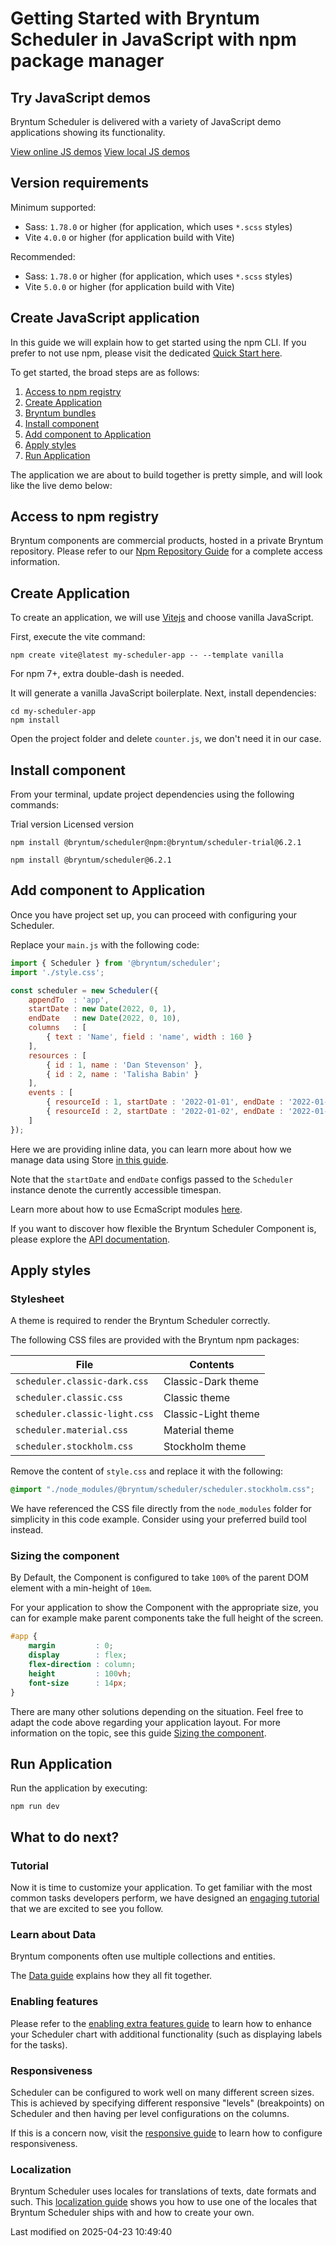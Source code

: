 # Getting Started with Bryntum Scheduler in JavaScript with npm package manager

## Try JavaScript demos

Bryntum Scheduler is delivered with a variety of JavaScript demo applications showing its functionality.

<div class="b-card-group-2">
<a href="https://bryntum.com/products/scheduler/examples/" class="b-card"><i class="fas b-fa-globe"></i>View online JS demos</a>
<a href="#Scheduler/guides/download.md#javascript-demos" class="b-card"><i class="fab b-fa-js"></i>View local JS demos</a>
</div>

## Version requirements

Minimum supported:

* Sass: `1.78.0` or higher (for application, which uses `*.scss` styles)
* Vite `4.0.0` or higher (for application build with Vite)

Recommended:

* Sass: `1.78.0` or higher (for application, which uses `*.scss` styles)
* Vite `5.0.0` or higher (for application build with Vite)

## Create JavaScript application

In this guide we will explain how to get started using the npm CLI. If you prefer to not use
npm, please visit the dedicated [Quick Start here](#Scheduler/guides/quick-start/javascript.md).

To get started, the broad steps are as follows:

1. [Access to npm registry](##access-to-npm-registry)
2. [Create Application](##create-application)
3. [Bryntum bundles](##bryntum-bundles)
4. [Install component](##install-component)
5. [Add component to Application](##add-component-to-application)
6. [Apply styles](##apply-styles)
7. [Run Application](##run-application)

The application we are about to build together is pretty simple, and will look 
like the live demo below:
<div class="external-example" data-file="Scheduler/guides/readme/basic.js"></div>

## Access to npm registry

Bryntum components are commercial products, hosted in a private Bryntum repository.
Please refer to our [Npm Repository Guide](#Scheduler/guides/npm-repository.md) for a complete access information.

## Create Application

To create an application, we will use [Vitejs](https://vitejs.dev/guide) and 
choose vanilla JavaScript.

First, execute the vite command:

```shell
npm create vite@latest my-scheduler-app -- --template vanilla
```

<div class="note">

For npm 7+, extra double-dash is needed.

</div>

It will generate a vanilla JavaScript boilerplate. Next, install dependencies:

```shell
cd my-scheduler-app
npm install
```

Open the project folder and delete `counter.js`, we don't need it in our case.

## Install component

From your terminal, update project dependencies using the following commands:

<div class="docs-tabs" data-name="licensed">
<div>
    <a>Trial version</a>
    <a>Licensed version</a>
</div>
<div>

```shell
npm install @bryntum/scheduler@npm:@bryntum/scheduler-trial@6.2.1
```

</div>
<div>

```shell
npm install @bryntum/scheduler@6.2.1 
```
</div>
</div>

## Add component to Application

Once you have project set up, you can proceed with configuring your Scheduler.

Replace your `main.js` with the following code:

```javascript
import { Scheduler } from '@bryntum/scheduler';
import './style.css';

const scheduler = new Scheduler({
    appendTo  : 'app',
    startDate : new Date(2022, 0, 1),
    endDate   : new Date(2022, 0, 10),
    columns   : [
        { text : 'Name', field : 'name', width : 160 }
    ],
    resources : [
        { id : 1, name : 'Dan Stevenson' },
        { id : 2, name : 'Talisha Babin' }
    ],
    events : [
        { resourceId : 1, startDate : '2022-01-01', endDate : '2022-01-10' },
        { resourceId : 2, startDate : '2022-01-02', endDate : '2022-01-09' }
    ]
});
```

Here we are providing inline data, you can learn more about how we manage 
data using Store [in this guide](#Core/guides/data/storebasics.md).

<div class="note">

Note that the <code>startDate</code> and <code>endDate</code> configs passed to the <code>Scheduler</code> instance denote the currently accessible 
timespan.

</div>

Learn more about how to use EcmaScript modules [here](#Scheduler/guides/gettingstarted/es6bundle.md).

If you want to discover how flexible the Bryntum Scheduler Component is, please explore 
the [API documentation](#Scheduler/view/Scheduler).

## Apply styles

### Stylesheet

A theme is required to render the Bryntum Scheduler correctly.

The following CSS files are provided with the Bryntum npm packages:

| File                        | Contents            |
|-----------------------------|---------------------|
| `scheduler.classic-dark.css`  | Classic-Dark theme  |
| `scheduler.classic.css`       | Classic theme       |
| `scheduler.classic-light.css` | Classic-Light theme |
| `scheduler.material.css`      | Material theme      |
| `scheduler.stockholm.css`     | Stockholm theme     |

Remove the content of `style.css` and replace it with the following:

```css
@import "./node_modules/@bryntum/scheduler/scheduler.stockholm.css";
```

<div class="note">

We have referenced the CSS file directly from the <code>node_modules</code> folder for simplicity in this code example.
Consider using your preferred build tool instead.

</div>

### Sizing the component

By Default, the Component is configured to take `100%` of the parent DOM element with a min-height of `10em`.

For your application to show the Component with the appropriate size, you can for example make parent components take
the full height of the screen.

```css
#app {
    margin         : 0;
    display        : flex;
    flex-direction : column;
    height         : 100vh;
    font-size      : 14px;
}
```

There are many other solutions depending on the situation. Feel free to adapt the code above regarding your 
application layout. For more information on the topic, see this guide
[Sizing the component](https://bryntum.com/products/grid/docs/guide/Grid/basics/sizing).

## Run Application

Run the application by executing:

```shell
npm run dev
```

## What to do next?

### Tutorial

Now it is time to customize your application. To get familiar with the most common tasks developers perform, we have
designed an [engaging tutorial](#Scheduler/guides/tutorial/tutorial.md) that we are excited 
to see you follow.

### Learn about Data

Bryntum components often use multiple collections and entities.

The [Data guide](#Scheduler/guides/data/displayingdata.md) explains how they all fit together.

### Enabling features

Please refer to the
[enabling extra features guide](#Scheduler/guides/basics/features.md) 
to learn how to enhance your Scheduler chart with additional functionality (such as displaying labels for the tasks).

### Responsiveness

Scheduler can be configured to work well on many different screen sizes. This is achieved by specifying different
responsive "levels" (breakpoints) on Scheduler and then having per level configurations on the columns. 

If this is a
concern now, visit the  [responsive guide](#Scheduler/guides/customization/responsive.md) 
 to learn how to configure responsiveness.

### Localization

Bryntum Scheduler uses locales for translations of texts, date formats and such. This
[localization guide](#Scheduler/guides/customization/localization.md) 
shows you how to use one of the locales that Bryntum Scheduler ships with and how to create your own.



<p class="last-modified">Last modified on 2025-04-23 10:49:40</p>